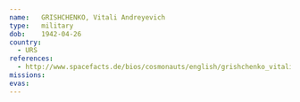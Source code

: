 ```yaml
---
name:	GRISHCHENKO, Vitali Andreyevich
type:	military
dob:	1942-04-26
country:
  - URS
references:
  - http://www.spacefacts.de/bios/cosmonauts/english/grishchenko_vitali.htm
missions:
evas:
---
```

